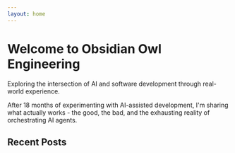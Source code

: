```yaml
---
layout: home
---
```


# Welcome to Obsidian Owl Engineering

Exploring the intersection of AI and software development through real-world experience.

After 18 months of experimenting with AI-assisted development, I'm sharing what actually works - the good, the bad, and the exhausting reality of orchestrating AI agents.

## Recent Posts
